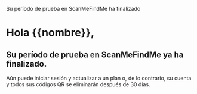 Su período de prueba en ScanMeFindMe ha finalizado

<h1>Hola {{nombre}},</h1>
<h2>Su período de prueba en ScanMeFindMe ya ha finalizado.</h2>
<p>Aún puede iniciar sesión y actualizar a un plan o, de lo contrario, su cuenta y todos sus códigos QR se eliminarán después de 30 días.</p>